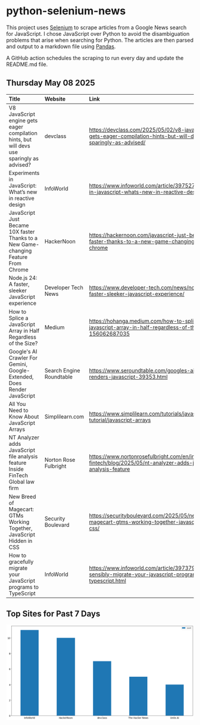 # python-selenium-news

This project uses [Selenium](https://www.seleniumhq.org/) to scrape articles from a Google News search for JavaScript.
I chose JavaScript over Python to avoid the disambiguation problems that arise when searching for Python.
The articles are then parsed and output to a markdown file using [Pandas](https://pandas.pydata.org/).

A GitHub action schedules the scraping to run every day and update the README.md file.

## Thursday May 08 2025


| Title                                                                                      | Website                  | Link                                                                                                                      |
|:-------------------------------------------------------------------------------------------|:-------------------------|:--------------------------------------------------------------------------------------------------------------------------|
| V8 JavaScript engine gets eager compilation hints, but will devs use sparingly as advised? | devclass                 | https://devclass.com/2025/05/02/v8-javascript-engine-gets-eager-compilation-hints-but-will-devs-use-sparingly-as-advised/ |
| Experiments in JavaScript: What’s new in reactive design                                   | InfoWorld                | https://www.infoworld.com/article/3975270/experiments-in-javascript-whats-new-in-reactive-design.html                     |
| JavaScript Just Became 10X faster Thanks to a New Game-changing Feature From Chrome        | HackerNoon               | https://hackernoon.com/javascript-just-became-10x-faster-thanks-to-a-new-game-changing-feature-from-chrome                |
| Node.js 24: A faster, sleeker JavaScript experience                                        | Developer Tech News      | https://www.developer-tech.com/news/nodejs-24-a-faster-sleeker-javascript-experience/                                     |
| How to Splice a JavaScript Array in Half Regardless of the Size?                           | Medium                   | https://hohanga.medium.com/how-to-splice-a-javascript-array-in-half-regardless-of-the-size-156062687035                   |
| Google's AI Crawler For Gemini, Google-Extended, Does Render JavaScript                    | Search Engine Roundtable | https://www.seroundtable.com/googles-ai-crawler-renders-javascript-39353.html                                             |
| All You Need to Know About JavaScript Arrays                                               | Simplilearn.com          | https://www.simplilearn.com/tutorials/javascript-tutorial/javascript-arrays                                               |
| NT Analyzer adds JavaScript file analysis feature  Inside FinTech  Global law firm         | Norton Rose Fulbright    | https://www.nortonrosefulbright.com/en/inside-fintech/blog/2025/05/nt-analyzer-adds-javascript-file-analysis-feature      |
| New Breed of Magecart: GTMs Working Together, JavaScript Hidden in CSS                     | Security Boulevard       | https://securityboulevard.com/2025/05/new-breed-of-magecart-gtms-working-together-javascript-hidden-in-css/               |
| How to gracefully migrate your JavaScript programs to TypeScript                           | InfoWorld                | https://www.infoworld.com/article/3973790/how-to-sensibly-migrate-your-javascript-programs-to-typescript.html             |
## Top Sites for Past 7 Days

![Graph of Top Sites](https://raw.githubusercontent.com/dan-mba/python-selenium-news/main/last-week.png)
